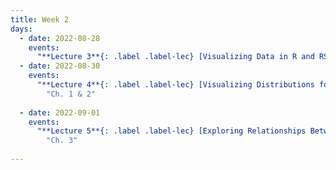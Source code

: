 ```yaml
---
title: Week 2
days:
  - date: 2022-08-28
    events:
      "**Lecture 3**{: .label .label-lec} [Visualizing Data in R and RStudio]()":
  - date: 2022-08-30
    events:
      "**Lecture 4**{: .label .label-lec} [Visualizing Distributions for One Variable](); [Numerically Summarizing Spread and Central Tendency]()": 
        "Ch. 1 & 2" 
      
  - date: 2022-09-01
    events:
      "**Lecture 5**{: .label .label-lec} [Exploring Relationships Between Two Variables]()":
        "Ch. 3"
      
---
```



